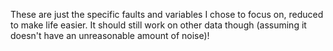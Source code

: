 These are just the specific faults and variables I chose to focus on, reduced to make life easier. It should still work on other data though (assuming it doesn't have an unreasonable amount of noise)!
